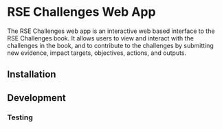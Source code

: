 # RSE Challenges Web App

The RSE Challenges web app is an interactive web based interface to the RSE Challenges book. It allows users to view and interact with the challenges in the book, and to contribute to the challenges by submitting new evidence, impact targets, objectives, actions, and outputs.

## Installation

## Development

### Testing
